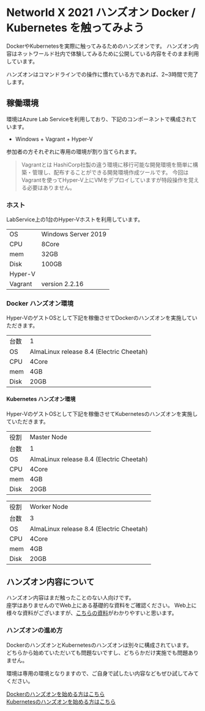 # Networld X 2021 ハンズオン Docker / Kubernetes を触ってみよう  

DockerやKubernetesを実際に触ってみるためのハンズオンです。
ハンズオン内容はネットワールド社内で体験してみるために公開している内容をそのまま利用しています。  

ハンズオンはコマンドラインでの操作に慣れている方であれば、2~3時間で完了します。


## 稼働環境
環境はAzure Lab Serviceを利用しており、下記のコンポーネントで構成されています。
- Windows + Vagrant + Hyper-V  

参加者の方それぞれに専用の環境が割り当てられます。

> Vagrantとは
> HashiCorp社製の違う環境に移行可能な開発環境を簡単に構築・管理し、配布することができる開発環境作成ツールです。
> 今回はVagrantを使ってHyper-V上にVMをデプロイしていますが特段操作を覚える必要はありません。  

### ホスト
LabService上の1台のHyper-Vホストを利用しています。  

|||
|:--|:--|
|OS|Windows Server 2019|
|CPU|8Core|
|mem|32GB|
|Disk|100GB|
|Hyper-V| |
|Vagrant| version 2.2.16|

### Docker ハンズオン環境
Hyper-VのゲストOSとして下記を稼働させてDockerのハンズオンを実施していただきます。

|||
|:--|:--|
|台数|1|
|OS|AlmaLinux release 8.4 (Electric Cheetah)|
|CPU|4Core|
|mem|4GB|
|Disk|20GB|

#### Kubernetes ハンズオン環境
Hyper-VのゲストOSとして下記を稼働させてKubernetesのハンズオンを実施していただきます。

|||
|:--|:--|
|役割|Master Node|
|台数|1|
|OS|AlmaLinux release 8.4 (Electric Cheetah)|
|CPU|4Core|
|mem|4GB|
|Disk|20GB|

|||
|:--|:--|
|役割|Worker Node|
|台数|3|
|OS|AlmaLinux release 8.4 (Electric Cheetah)|
|CPU|4Core|
|mem|4GB|
|Disk|20GB|


## ハンズオン内容について  
ハンズオン内容はまだ触ったことのない人向けです。  
座学はありませんのでWeb上にある基礎的な資料をご確認ください。
Web上に様々な資料がございますが、[こちらの資料](https://www.slideshare.net/KoheiTokunaga/ss-122754942)がわかりやすいと思います。

### ハンズオンの進め方  
DockerのハンズオンとKubernetesのハンズオンは別々に構成されています。  
どちらから始めていただいても問題ないですし、どちらかだけ実施でも問題ありません。

環境は専用の環境となりますので、ご自身で試したい内容などもぜひ試してみてください。  

[Dockerのハンズオンを始める方はこちら](hyper-v/docker_almalinux/README.md)  
[Kubernetesのハンズオンを始める方はこちら](hyper-v/k8s/README.md)  



